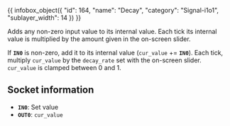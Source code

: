 {{ infobox_object({
	"id": 164,
	"name": "Decay",
	"category": "Signal-i1o1",
	"sublayer_width": 14
}) }}

Adds any non-zero input value to its internal value. Each tick its internal value is multiplied by the amount given in the on-screen slider.

If **`IN0`** is non-zero, add it to its internal value (`cur_value` += **`IN0`**). Each tick, multiply `cur_value` by the `decay_rate` set with the on-screen slider. `cur_value` is clamped between 0 and 1.

## Socket information
- **`IN0`**: Set value
- **`OUT0`**: `cur_value`
